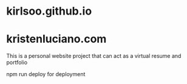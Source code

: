 # kirlsoo.github.io
# kristenluciano.com

This is a personal website project that can act as a virtual resume and portfolio

npm run deploy for deployment
